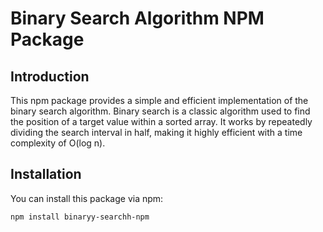 # Binary Search Algorithm NPM Package

## Introduction

This npm package provides a simple and efficient implementation of the binary search algorithm. Binary search is a classic algorithm used to find the position of a target value within a sorted array. It works by repeatedly dividing the search interval in half, making it highly efficient with a time complexity of O(log n).

## Installation

You can install this package via npm:

```bash
npm install binaryy-searchh-npm
```
